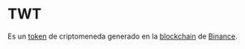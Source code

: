 # TWT

Es un [token] de criptomeneda generado en la [blockchain] de [Binance].

<!-- <img class="logo-crypto" width="100px" src="/static/img/twt.png" alt="Logo de twt"> -->

<!-- es un activo digital con una capitalización de mercado de $0 -->

[token]: /token/
[blockchain]: /blockchain/
[binance]: /binance/

